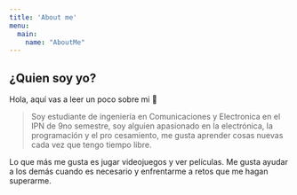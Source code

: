 ```yaml
---
title: 'About me'
menu:
  main:
    name: "AboutMe"
---
```


## ¿Quien soy yo?

Hola, aquí vas a leer un poco sobre mi 🤩

> Soy estudiante de ingeniería en Comunicaciones y Electronica en el IPN de 9no
> semestre, soy alguien apasionado en la electrónica, la programación y el pro
>cesamiento, me gusta aprender cosas nuevas cada vez que tengo tiempo libre.

Lo que más me gusta es jugar videojuegos y ver películas.
Me gusta ayudar a los demás cuando es necesario y enfrentarme a retos que me hagan
superarme.

